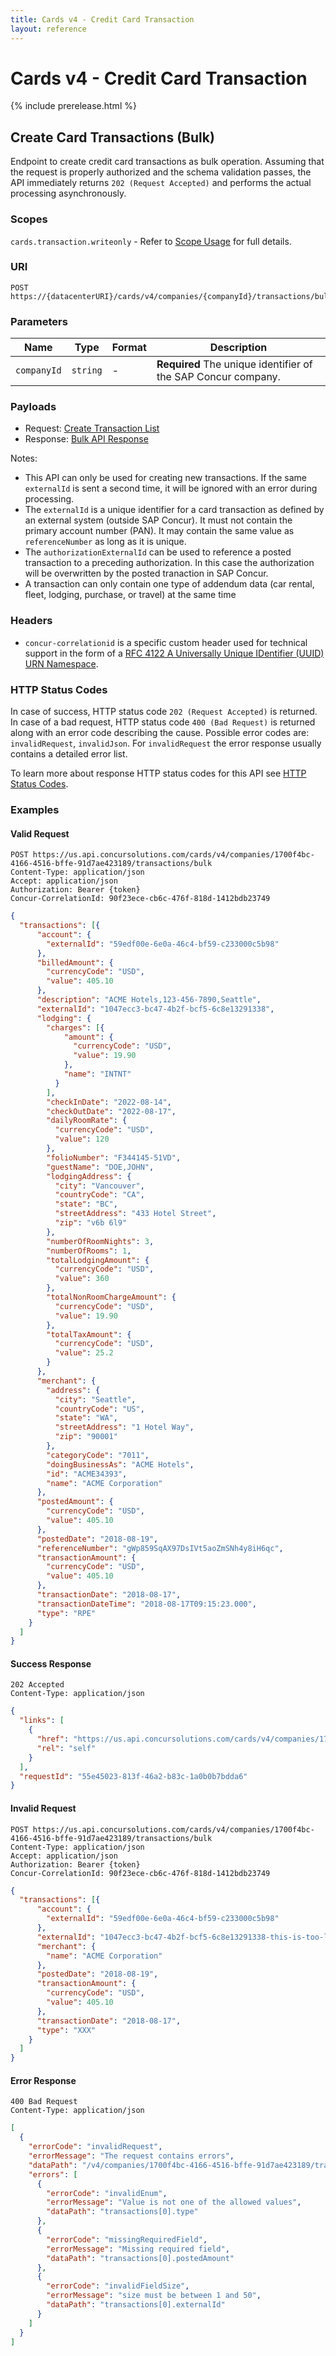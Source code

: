 ```yaml
---
title: Cards v4 - Credit Card Transaction
layout: reference
---
```


# Cards v4 - Credit Card Transaction

{% include prerelease.html %}

## <a name="transaction-bulk-create"></a>Create Card Transactions (Bulk)

Endpoint to create credit card transactions as bulk operation. Assuming that the request is properly authorized and the schema validation passes, the API immediately returns `202 (Request Accepted)` and performs the actual processing asynchronously.

### Scopes

`cards.transaction.writeonly` - Refer to [Scope Usage](./v4.cards-get-started.html#scope-usage) for full details.

### URI

```shell
POST https://{datacenterURI}/cards/v4/companies/{companyId}/transactions/bulk
```

### Parameters

Name|Type|Format|Description
---|---|---|---
`companyId`|`string`|-|**Required** The unique identifier of the SAP Concur company.

### Payloads

* Request: [Create Transaction List](./v4.cards-endpoints.schemas.html#schema-create-transaction-list)
* Response: [Bulk API Response](./v4.cards-endpoints.schemas.html#schema-bulkapi-response)

Notes:
* This API can only be used for creating new transactions. If the same `externalId` is sent a second time, it will be ignored with an error during processing.
* The `externalId` is a unique identifier for a card transaction as defined by an external system (outside SAP Concur). It must not contain the primary account number (PAN). It may contain the same value as `referenceNumber` as long as it is unique.
* The `authorizationExternalId` can be used to reference a posted transaction to a preceding authorization. In this case the authorization will be overwritten by the posted tranaction in SAP Concur.
* A transaction can only contain one type of addendum data (car rental, fleet, lodging, purchase, or travel) at the same time

###  Headers

* `concur-correlationid` is a specific custom header used for technical support in the form of a [RFC 4122 A Universally Unique IDentifier (UUID) URN Namespace](https://tools.ietf.org/html/rfc4122).

###  HTTP Status Codes

In case of success, HTTP status code `202 (Request Accepted)` is returned.
In case of a bad request, HTTP status code `400 (Bad Request)` is returned along with an error code describing the cause. Possible error codes are: `invalidRequest`, `invalidJson`. For `invalidRequest` the error response usually contains a detailed error list.

To learn more about response HTTP status codes for this API see [HTTP Status Codes](./v4.cards-endpoints.schemas.html#http-status-codes).

### Examples

#### Valid Request

```shell
POST https://us.api.concursolutions.com/cards/v4/companies/1700f4bc-4166-4516-bffe-91d7ae423189/transactions/bulk
Content-Type: application/json
Accept: application/json
Authorization: Bearer {token}
Concur-CorrelationId: 90f23ece-cb6c-476f-818d-1412bdb23749
```

```json
{
  "transactions": [{
      "account": {
        "externalId": "59edf00e-6e0a-46c4-bf59-c233000c5b98"
      },
      "billedAmount": {
        "currencyCode": "USD",
        "value": 405.10
      },
      "description": "ACME Hotels,123-456-7890,Seattle",
      "externalId": "1047ecc3-bc47-4b2f-bcf5-6c8e13291338",
      "lodging": {
        "charges": [{
            "amount": {
              "currencyCode": "USD",
              "value": 19.90
            },
            "name": "INTNT"
          }
        ],
        "checkInDate": "2022-08-14",
        "checkOutDate": "2022-08-17",
        "dailyRoomRate": {
          "currencyCode": "USD",
          "value": 120
        },
        "folioNumber": "F344145-51VD",
        "guestName": "DOE,JOHN",
        "lodgingAddress": {
          "city": "Vancouver",
          "countryCode": "CA",
          "state": "BC",
          "streetAddress": "433 Hotel Street",
          "zip": "v6b 6l9"
        },
        "numberOfRoomNights": 3,
        "numberOfRooms": 1,
        "totalLodgingAmount": {
          "currencyCode": "USD",
          "value": 360
        },
        "totalNonRoomChargeAmount": {
          "currencyCode": "USD",
          "value": 19.90
        },
        "totalTaxAmount": {
          "currencyCode": "USD",
          "value": 25.2
        }
      },
      "merchant": {
        "address": {
          "city": "Seattle",
          "countryCode": "US",
          "state": "WA",
          "streetAddress": "1 Hotel Way",
          "zip": "90001"
        },
        "categoryCode": "7011",
        "doingBusinessAs": "ACME Hotels",
        "id": "ACME34393",
        "name": "ACME Corporation"
      },
      "postedAmount": {
        "currencyCode": "USD",
        "value": 405.10
      },
      "postedDate": "2018-08-19",
      "referenceNumber": "gWp859SqAX97DsIVt5aoZmSNh4y8iH6qc",
      "transactionAmount": {
        "currencyCode": "USD",
        "value": 405.10
      },
      "transactionDate": "2018-08-17",
      "transactionDateTime": "2018-08-17T09:15:23.000",
      "type": "RPE"
    }
  ]
}
```

#### Success Response

```shell
202 Accepted
Content-Type: application/json
```

```json
{
  "links": [
    {
      "href": "https://us.api.concursolutions.com/cards/v4/companies/1700f4bc-4166-4516-bffe-91d7ae423189/bulkrequests/55e45023-813f-46a2-b83c-1a0b0b7bdda6",
      "rel": "self"
    }
  ],
  "requestId": "55e45023-813f-46a2-b83c-1a0b0b7bdda6"
}
```

#### Invalid Request

```shell
POST https://us.api.concursolutions.com/cards/v4/companies/1700f4bc-4166-4516-bffe-91d7ae423189/transactions/bulk
Content-Type: application/json
Accept: application/json
Authorization: Bearer {token}
Concur-CorrelationId: 90f23ece-cb6c-476f-818d-1412bdb23749
```

```json
{
  "transactions": [{
      "account": {
        "externalId": "59edf00e-6e0a-46c4-bf59-c233000c5b98"
      },
      "externalId": "1047ecc3-bc47-4b2f-bcf5-6c8e13291338-this-is-too-long-must-only-be-50-chars-max",
      "merchant": {
        "name": "ACME Corporation"
      },
      "postedDate": "2018-08-19",
      "transactionAmount": {
        "currencyCode": "USD",
        "value": 405.10
      },
      "transactionDate": "2018-08-17",
      "type": "XXX"
    }
  ]
}
```

#### Error Response

```shell
400 Bad Request
Content-Type: application/json
```

```json
[
  {
    "errorCode": "invalidRequest",
    "errorMessage": "The request contains errors",
    "dataPath": "/v4/companies/1700f4bc-4166-4516-bffe-91d7ae423189/transactions/bulk",
    "errors": [
      {
        "errorCode": "invalidEnum",
        "errorMessage": "Value is not one of the allowed values",
        "dataPath": "transactions[0].type"
      },
      {
        "errorCode": "missingRequiredField",
        "errorMessage": "Missing required field",
        "dataPath": "transactions[0].postedAmount"
      },
      {
        "errorCode": "invalidFieldSize",
        "errorMessage": "size must be between 1 and 50",
        "dataPath": "transactions[0].externalId"
      }
    ]
  }
]
```
